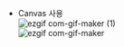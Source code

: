 - Canvas 사용</br>
![ezgif com-gif-maker (1)](https://user-images.githubusercontent.com/86187456/208451240-65c46bf7-ca8e-4b59-acc8-a5a147c31b88.gif)</br>
![ezgif com-gif-maker](https://user-images.githubusercontent.com/86187456/204122187-29d41022-e30d-4951-818c-c991351c137b.gif)</br>
